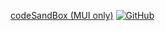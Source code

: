 
[codeSandBox (MUI only)](https://codesandbox.io/s/test-task-list-kgy6xv)
[![GitHub](https://img.shields.io/badge/GitHub-View%20on%20GitHub-blue?style=for-the-badge&logo=github)](https://github.com/your-username/your-repository)

